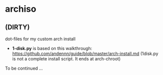 # archiso
## (DIRTY)
dot-files for my custom arch install

* **1-disk.py** is based on this walkthrough: https://github.com/andennn/guide/blob/master/arch-install.md (1disk.py is not a complete install script. It ends at arch-chroot)

To be continued ...
